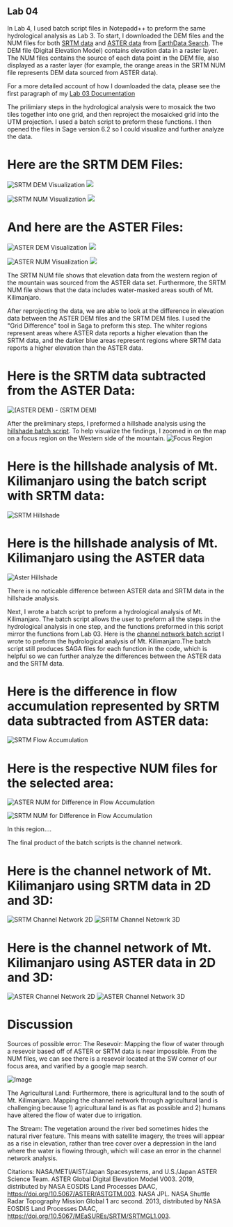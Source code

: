 ## Lab 04


In Lab 4, I used batch script files in Notepadd++ to preform the same hydrological analysis as Lab 3. To start, I downloaded the DEM files and the NUM files for both [SRTM data](https://doi.org/10.5067/MEaSUREs/SRTM/SRTMGL1.003) and [ASTER data](https://doi.org/10.5067/ASTER/ASTGTM.003) from [EarthData Search](https://earthdata.nasa.gov/). The DEM file (Digital Elevation Model) contains elevation data in a raster layer. The NUM files contains the source of each data point in the DEM file, also displayed as a raster layer (for example, the orange areas in the SRTM NUM file represents DEM data sourced from ASTER data). 

 For a more detailed account of how I downloaded the data, please see the first paragraph of my [Lab 03 Documentation](Lab03.md)

The prilimiary steps in the hydrological analysis were to mosaick the two tiles together into one grid, and then reproject the mosaicked grid into the UTM projection. I used a batch script to preform these functions. I then opened the files in Sage version 6.2 so I could visualize and further analyze the data.

# Here are the SRTM DEM Files:

![SRTM DEM Visualization](SRTM_DEM.png) ![](SRTM_DEM_legend.png)


![SRTM NUM Visualization](SRTM_NUM.png) ![](SRTM_NUM_legend.png)


# And here are the ASTER Files:


![ASTER DEM Visualization](ASTER_DEM.png) ![](ASTER_DEM_legend.png)


![ASTER NUM Visualization](ASTER_N.png) ![](ASTER_N_legend.png)


The SRTM NUM file shows that elevation data from the western region of the mountain was sourced from the ASTER data set. Furthermore, the SRTM NUM file shows that the data includes water-masked areas south of Mt. Kilimanjaro.  

After reprojecting the data, we are able to look at the difference in elevation data between the ASTER DEM files and the SRTM DEM files. I used the "Grid Difference" tool in Saga to preform this step. The whiter regions represent areas where ASTER data reports a higher elevation than the SRTM data, and the darker blue areas represent regions where SRTM data reports a higher elevation than the ASTER data.

# Here is the SRTM data subtracted from the ASTER Data:

![(ASTER DEM) - (SRTM DEM)](New_Diff_Color.PNG) 


After the preliminary steps, I preformed a hillshade analysis using the [hillshade batch script](Hillshade.bat). To help visualize the findings, I zoomed in on the map on a focus region on the Western side of the mountain. 
![Focus Region](Focus_region.png)

# Here is the hillshade analysis of Mt. Kilimanjaro using the batch script with SRTM data:

![SRTM Hillshade](SRTM_Hillshade_Closeup.PNG)


# Here is the hillshade analysis of Mt. Kilimanjaro using the ASTER data

![Aster Hillshade](ASTER_Hillshade_CloseUp.PNG)

There is no noticable difference between ASTER data and SRTM data in the hillshade analysis.

Next, I wrote a batch script to preform a hydrological analysis of Mt. Kilimanjaro. The batch script allows the user to preform all the steps in the hydrological analysis in one step, and the functions preformed in this script mirror the functions from Lab 03. Here is the [channel network batch script](ChannelNetworkSRTM.bat) I wrote to preform the hydrological analysis of Mt. Kilimanjaro.The batch script still produces SAGA files for each function in the code, which is helpful so we can further analyze the differences between the ASTER data and the SRTM data.

# Here is the difference in flow accumulation represented by SRTM data subtracted from ASTER data: 
![SRTM Flow Accumulation](Difference_Flow.PNG) 


# Here is the respective NUM files for the selected area: 
![ASTER NUM for Difference in Flow Accumulation](ASTER_NUM_Difference_FLOW.PNG)

![SRTM NUM for Difference in Flow Accumulation](SRTM_NUM_Difference_Flow.PNG)

In this region....


The final product of the batch scripts is the channel network. 

# Here is the channel network of Mt. Kilimanjaro using SRTM data in 2D and 3D:

![SRTM Channel Network 2D](SRTM_Channelnetwork_Closeup.PNG) ![SRTM Channel Netowrk 3D](3D_hill_channelnetwork_SRTM.PNG)
# Here is the channel network of Mt. Kilimanjaro using ASTER data in 2D and 3D:


![ASTER Channel Network 2D](Aster_Channel_Closeup.PNG) ![ASTER Channel Network 3D](3D_hill_channelnetwork_ASTER.PNG) 


# Discussion

Sources of possible error: 
The Resevoir: Mapping the flow of water through a resevoir based off of ASTER or SRTM data is near impossible. From the NUM files, we can see there is a resevoir located at the SW corner of our focus area, and varified by a google map search. 

![Image](Kili_satti.png)

The Agricultural Land: Furthermore, there is agricultural land to the south of Mt. Kilimanjaro. Mapping the channel network through agricultural land is challenging because 1) agricultural land is as flat as possible and 2) humans have altered the flow of water due to irrigation. 

The Stream: The vegetation around the river bed sometimes hides the natural river feature. This means with satellite imagery, the trees will appear as a rise in elevation, rather than tree cover over a depression in the land where the water is flowing through, which will case an error in the channel network analysis. 


Citations:
NASA/METI/AIST/Japan Spacesystems, and U.S./Japan ASTER Science Team. ASTER Global Digital Elevation
Model V003. 2019, distributed by NASA EOSDIS Land Processes DAAC,
https://doi.org/10.5067/ASTER/ASTGTM.003.
NASA JPL. NASA Shuttle Radar Topography Mission Global 1 arc second. 2013, distributed by NASA EOSDIS
Land Processes DAAC, https://doi.org/10.5067/MEaSUREs/SRTM/SRTMGL1.003.


